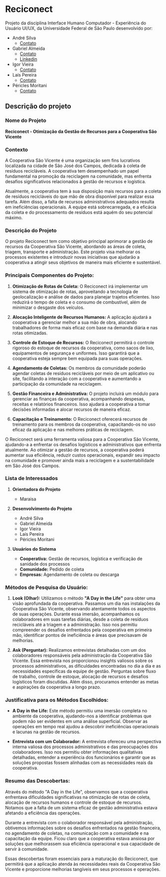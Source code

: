 # Reciconect

Projeto da disciplina Interface Humano Computador - Experiência do Usuário UI/UX, da Universidade Federal de São Paulo desenvolvido por:

- André Silva
  - [Contato](mailto:andre.silva31@unifesp.br)
- Gabriel Almeida
  - [Contato](mailto:garpereira@unifesp.br)
  - [Linkedin](https://linkedin.com/in/garpereira)
- Igor Vieira
  - [Contato](mailto:igor.vieira@unifesp.br)
- Laís Pereira
  - [Contato](mailto:lais.pereira@unifesp.br)
- Péricles Moritani
  - [Contato](mailto:pericles.izumi@unifesp.br)

## Descrição do projeto

### **Nome do Projeto** 
**Reciconect - Otimização da Gestão de Recursos para a Cooperativa São Vicente**

### **Contexto**
A Cooperativa São Vicente é uma organização sem fins lucrativos localizada na cidade de São José dos Campos, dedicada à coleta de resíduos recicláveis. A cooperativa tem desempenhado um papel fundamental na promoção da reciclagem na comunidade, mas enfrenta desafios significativos relacionados à gestão de recursos e logística. 

Atualmente, a cooperativa tem à sua disposição mais recursos para a coleta de resíduos recicláveis do que mão de obra disponível para realizar essa tarefa. Além disso, a falta de recursos administrativos adequados resulta em ineficiências operacionais. A equipe está sobrecarregada, e a eficácia da coleta e do processamento de resíduos está aquém do seu potencial máximo.

### **Descrição do Projeto**
O projeto Reciconect tem como objetivo principal aprimorar a gestão de recursos da Cooperativa São Vicente, abordando as áreas de coleta, triagem, transporte e administração. Este projeto visa melhorar os processos existentes e introduzir novas iniciativas que ajudarão a cooperativa a atingir seus objetivos de maneira mais eficiente e sustentável. 

### **Principais Componentes do Projeto:**

1. **Otimização de Rotas de Coleta:** O Reciconect irá implementar um sistema de otimização de rotas, aproveitando a tecnologia de geolocalização e análise de dados para planejar trajetos eficientes. Isso reduzirá o tempo de coleta e o consumo de combustível, além de minimizar o desgaste dos veículos.

2. **Alocação Inteligente de Recursos Humanos:** A aplicação ajudará a cooperativa a gerenciar melhor a sua mão de obra, alocando trabalhadores de forma mais eficaz com base na demanda diária e nas rotas otimizadas.

3. **Controle de Estoque de Recursos:** O Reciconect permitirá o controle rigoroso do estoque de recursos da cooperativa, como sacos de lixo, equipamentos de segurança e uniformes. Isso garantirá que a cooperativa esteja sempre bem equipada para suas operações.

4. **Agendamento de Coletas:** Os membros da comunidade poderão agendar coletas de resíduos recicláveis por meio de um aplicativo ou site, facilitando a interação com a cooperativa e aumentando a participação da comunidade na reciclagem.

5. **Gestão Financeira e Administrativa:** O projeto incluirá um módulo para gerenciar as finanças da cooperativa, acompanhando despesas, receitas e relatórios financeiros. Isso ajudará a cooperativa a tomar decisões informadas e alocar recursos de maneira eficaz.

6. **Capacitação e Treinamento:** O Reciconect oferecerá recursos de treinamento para os membros da cooperativa, capacitando-os no uso eficaz da aplicação e nas melhores práticas de reciclagem.

O Reciconect será uma ferramenta valiosa para a Cooperativa São Vicente, ajudando-a a enfrentar os desafios logísticos e administrativos que enfrenta atualmente. Ao otimizar a gestão de recursos, a cooperativa poderá aumentar sua eficiência, reduzir custos operacionais, expandir seu impacto na comunidade e promover ainda mais a reciclagem e a sustentabilidade em São José dos Campos.

### **Lista de Interessados**

1. **Orientadora do Projeto**
   - Maraisa

2. **Desenvolvimento do Projeto**
    - André Silva
    - Gabriel Almeida
    - Igor Vieira
    - Laís Pereira
    - Péricles Moritani

3. **Usuários do Sistema**
    - **Cooperativa:** Gestão de recursos, logística e verificação de sanidade dos processos
    - **Comunidade:** Pedido de coleta
    - **Empresas:** Agendamento de coleta ou descarga

### **Métodos de Pesquisa do Usuário:**

1. **Look (Olhar):** Utilizamos o método **"A Day in the Life"** para obter uma visão aprofundada da cooperativa. Passamos um dia nas instalações da Cooperativa São Vicente, observando atentamente todos os aspectos de suas operações. Durante essa imersão, acompanhamos os colaboradores em suas tarefas diárias, desde a coleta de resíduos recicláveis até a triagem e a administração. Isso nos permitiu compreender os desafios enfrentados pela cooperativa em primeira mão, identificar pontos de ineficiência e áreas que precisavam de melhorias.

2. **Ask (Perguntar):** Realizamos entrevistas detalhadas com um dos colaboradores responsáveis pela administração da Cooperativa São Vicente. Essa entrevista nos proporcionou insights valiosos sobre os processos administrativos, as dificuldades encontradas no dia a dia e as necessidades específicas da equipe de gestão. Perguntas sobre fluxo de trabalho, controle de estoque, alocação de recursos e desafios logísticos foram discutidas. Além disso, procuramos entender as metas e aspirações da cooperativa a longo prazo.

### **Justificativa para os Métodos Escolhidos:**

- **A Day in the Life:** Este método permitiu uma imersão completa no ambiente da cooperativa, ajudando-nos a identificar problemas que podem não ser evidentes em uma análise superficial. Observar as operações em tempo real ajudou a descobrir ineficiências operacionais e lacunas na gestão de recursos.

- **Entrevista com um Colaborador:** A entrevista ofereceu uma perspectiva interna valiosa dos processos administrativos e das preocupações dos colaboradores. Isso nos permitiu obter informações qualitativas detalhadas, entender a experiência dos funcionários e garantir que as soluções propostas fossem alinhadas com as necessidades reais da cooperativa.

### **Resumo das Descobertas:**

Através do método "A Day in the Life", observamos que a cooperativa enfrentava dificuldades significativas na otimização de rotas de coleta, alocação de recursos humanos e controle de estoque de recursos. Notamos que a falta de um sistema eficaz de gestão administrativa estava afetando a eficiência das operações.

Durante a entrevista com o colaborador responsável pela administração, obtivemos informações sobre os desafios enfrentados na gestão financeira, no agendamento de coletas, na comunicação com a comunidade e na capacitação da equipe. Ficou claro que a cooperativa estava ansiosa por soluções que melhorassem sua eficiência operacional e sua capacidade de servir à comunidade.

Essas descobertas foram essenciais para a maturação do Reciconect, que permitirá que a aplicação atenda às necessidades reais da Cooperativa São Vicente e proporcione melhorias tangíveis em seus processos e operações.
